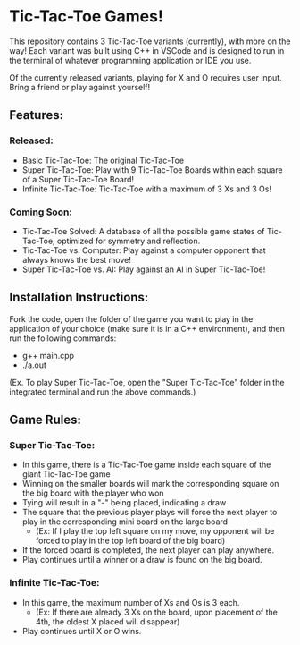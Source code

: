# Tic-Tac-Toe Games!
This repository contains 3 Tic-Tac-Toe variants (currently), with more on the way!
Each variant was built using C++ in VSCode and is designed to run in the terminal of whatever programming application or IDE you use.

Of the currently released variants, playing for X and O requires user input. Bring a friend or play against yourself!

## Features:
### Released:
- Basic Tic-Tac-Toe: The original Tic-Tac-Toe
- Super Tic-Tac-Toe: Play with 9 Tic-Tac-Toe Boards within each square of a Super Tic-Tac-Toe Board!
- Infinite Tic-Tac-Toe: Tic-Tac-Toe with a maximum of 3 Xs and 3 Os!

### Coming Soon:
- Tic-Tac-Toe Solved: A database of all the possible game states of Tic-Tac-Toe, optimized for symmetry and reflection.
- Tic-Tac-Toe vs. Computer: Play against a computer opponent that always knows the best move!
- Super Tic-Tac-Toe vs. AI: Play against an AI in Super Tic-Tac-Toe!

## Installation Instructions:
Fork the code, open the folder of the game you want to play in the application of your choice (make sure it is in a C++ environment), and then run the following commands:
- g++ main.cpp
- ./a.out

(Ex. To play Super Tic-Tac-Toe, open the "Super Tic-Tac-Toe" folder in the integrated terminal and run the above commands.)

## Game Rules:
### Super Tic-Tac-Toe:
  - In this game, there is a Tic-Tac-Toe game inside each square of the giant Tic-Tac-Toe game
  - Winning on the smaller boards will mark the corresponding square on the big board with the player who won
  - Tying will result in a "-" being placed, indicating a draw
  - The square that the previous player plays will force the next player to play in the corresponding mini board on the large board
    - (Ex: If I play the top left square on my move, my opponent will be forced to play in the top left board of the big board)
  - If the forced board is completed, the next player can play anywhere.
  - Play continues until a winner or a draw is found on the big board.

### Infinite Tic-Tac-Toe:
  - In this game, the maximum number of Xs and Os is 3 each.
    - (Ex: If there are already 3 Xs on the board, upon placement of the 4th, the oldest X placed will disappear)
  - Play continues until X or O wins. 
